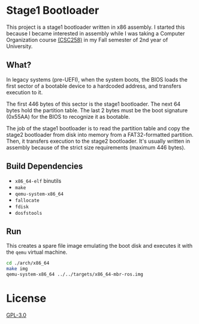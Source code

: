 # Stage1 Bootloader

This project is a stage1 bootloader written in x86 assembly. I started this because I became interested in assembly while I was taking a Computer Organization course [(CSC258)](https://utm.calendar.utoronto.ca/course/csc258h5) in my Fall semester of 2nd year of University.

## What?

In legacy systems (pre-UEFI), when the system boots, the BIOS loads the first sector of a bootable device to a hardcoded address, and transfers execution to it.

The first 446 bytes of this sector is the stage1 bootloader.
The next 64 bytes hold the partition table.
The last 2 bytes must be the boot signature (0x55AA) for the BIOS to recognize it as bootable.

The job of the stage1 bootloader is to read the partition table and copy the stage2 bootloader from disk into memory from a FAT32-formatted partition.
Then, it transfers execution to the stage2 bootloader.
It's usually written in assembly because of the strict size requirements (maximum 446 bytes).

## Build Dependencies

- `x86_64-elf` binutils
- `make`
- `qemu-system-x86_64`
- `fallocate`
- `fdisk`
- `dosfstools`

## Run

This creates a spare file image emulating the boot disk and executes it with the `qemu` virtual machine.

```bash
cd ./arch/x86_64
make img
qemu-system-x86_64 ../../targets/x86_64-mbr-ros.img
```

# License

[GPL-3.0](./LICENSE)

